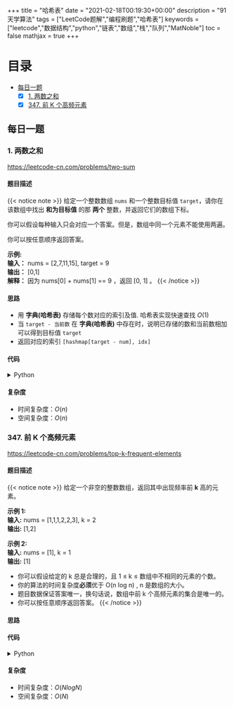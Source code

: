 +++
title = "哈希表"
date = "2021-02-18T00:19:30+00:00"
description = "91 天学算法"
tags = ["LeetCode题解","编程刷题","哈希表"]
keywords = ["leetcode","数据结构","python","链表","数组","栈","队列","MatNoble"]
toc = false
mathjax = true
+++

# 目录
- [每日一题](./#每日一题)
  - [x] [1. 两数之和](./#1-两数之和)
  - [x] [347. 前 K 个高频元素](./#347-前-k-个高频元素)

## 每日一题
### 1. 两数之和
https://leetcode-cn.com/problems/two-sum
#### 题目描述
{{< notice note >}}
给定一个整数数组 `nums` 和一个整数目标值 `target`，请你在该数组中找出 **和为目标值** 的那 **两个** 整数，并返回它们的数组下标。

你可以假设每种输入只会对应一个答案。但是，数组中同一个元素不能使用两遍。

你可以按任意顺序返回答案。

**示例:**  
**输入：** nums = [2,7,11,15], target = 9  
**输出：** [0,1]  
**解释：** 因为 nums[0] + nums[1] == 9 ，返回 [0, 1] 。
{{< /notice >}}
#### 思路
- 用 **字典(哈希表)** 存储每个数对应的索引及值. 哈希表实现快速查找 $O(1)$
- 当 `target - 当前数` 在 **字典(哈希表)** 中存在时，说明已存储的数和当前数相加可以得到目标值 `target`
- 返回对应的索引 `[hashmap[target - num], idx]`
#### 代码
<details>
 <summary> Python </summary>

```python
class Solution:
    def twoSum(self, nums: List[int], target: int) -> List[int]:
        hashMap={}
        for idx, num in enumerate(nums):
            if (target - num) in hashMap:
                return [hashMap.get(target - num), idx]
            hashMap[num] = idx
```
</details>

#### 复杂度
- 时间复杂度：$O(n)$
- 空间复杂度：$O(n)$

### 347. 前 K 个高频元素
https://leetcode-cn.com/problems/top-k-frequent-elements
#### 题目描述
{{< notice note >}}
给定一个非空的整数数组，返回其中出现频率前 **k** 高的元素。

**示例 1:**  
**输入:** nums = [1,1,1,2,2,3], k = 2  
**输出:** [1,2]

**示例 2:**  
**输入:** nums = [1], k = 1  
**输出:** [1]
 
- 你可以假设给定的 k 总是合理的，且 1 ≤ k ≤ 数组中不相同的元素的个数。
- 你的算法的时间复杂度**必须**优于 O(n log n) , n 是数组的大小。
- 题目数据保证答案唯一，换句话说，数组中前 k 个高频元素的集合是唯一的。
- 你可以按任意顺序返回答案。
{{< /notice >}}
#### 思路
#### 代码
<details>
 <summary> Python </summary>

```python
class Solution:
    def topKFrequent(self, nums: List[int], k: int) -> List[int]:
        dict = collections.Counter(nums) # 计数
        return [v[0] for v in sorted(dict.items(), key=lambda x:x[1])][-k:] # 排序返回
```
</details>

#### 复杂度
- 时间复杂度：$O(NlogN)$
- 空间复杂度：$O(N)$
<!--
#### 题目描述
{{< notice note >}}

{{< /notice >}}
#### 思路
#### 代码
<details>
 <summary> Python </summary>

```python

```
</details>

#### 复杂度
- 时间复杂度：
- 空间复杂度：
-->